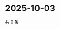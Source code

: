 # 2025-10-03

共 0 条

<!-- BEGIN ZHIHUQUESTIONS -->
<!-- 最后更新时间 Fri Oct 03 2025 22:10:42 GMT+0800 (China Standard Time) -->

<!-- END ZHIHUQUESTIONS -->
